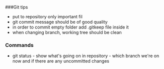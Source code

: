 ###Git tips
- put to repository only important fil
- git commit message should be of good quality
- in order to commit empty folder add .gitkeep file inside it
- when changing branch, working tree should be clean

### Commands
- git status - show what's going on in repository - which branch we're on now and if there are any uncommitted changes